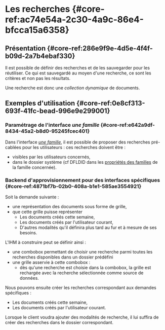 # Les recherches {#core-ref:ac74e54a-2c30-4a9c-86e4-bfcca15a6358}

## Présentation {#core-ref:286e9f9e-4d5e-4f4f-b09d-2a7b4ebaf330}

Il est possible de définir des recherches et de les sauvegarder
pour les réutiliser. Ce qui est sauvegardé au moyen d'une recherche,
ce sont les critères et non pas les résultats. 

Une recherche est donc une *collection dynamique* de documents.

## Exemples d'utilisation {#core-ref:0e8cf313-693f-41fc-bead-996e9e299001}

### Paramétrage de l'interface *une famille* {#core-ref:e642a9df-8434-45a2-b8d0-95245fcec401}

Dans l'interface [*une famille*][ONEFAM], il est possible de proposer 
des recherches pré-cablées pour les utilisateurs : ces recherches doivent
être : 

*   visibles par les utilisateurs concernés,
*   dans le dossier système (cf DFLDID dans les 
    [propriétés des familles][family_properties]
    de la famille concernée).


### Backend d'approvisionnement pour des interfaces spécifiques {#core-ref:4871bf7b-02b0-408a-b1e1-585ae3554921}

Soit la demande suivante :

*   une représentation des documents sous forme de grille,
*   que cette grille puisse représenter
    *   Les documents créés cette semaine,
    *   Les documents créés par l'utilisateur courant,
    *   D'autres modalités qu'il définira plus tard au fur et à mesure 
        de ses besoins.

L'IHM à construire peut se définir ainsi :

*   une combobox permettant de choisir une recherche parmi toutes les recherches
    disponibles dans un dossier prédéfini
*   une grille asservie à cette combobox :
    *   dès qu'une recherche est choisie dans la combobox, la grille est
        rechargée avec la recherche sélectionnée comme source de données.

Nous pouvons ensuite créer les recherches correspondant aux demandes spécifiques :

*   Les documents créés cette semaine,
*   Les documents créés par l'utilisateur courant.

Lorsque le client voudra ajouter des modalités de recherche, il lui suffira
de créer des recherches dans le dossier correspondant.

<!-- links -->
[ONEFAM]: https://docs.anakeen.com/dynacase/3.2/dynacase-doc-onefam-reference/website/book/index.html "Documentation de Onefam"
[family_properties]: #core-ref:6f013eb8-33c7-11e2-be43-373b9514dea3